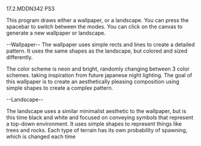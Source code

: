 17.2.MDDN342 PS3

This program draws either a wallpaper, or a landscape.
You can press the spacebar to switch between the modes.
You can click on the canvas to generate a new wallpaper or landscape.

--Wallpaper--
The wallpaper uses simple rects and lines
to create a detailed pattern. It uses the same shapes
as the landscape, but colored and sized differently.

The color scheme is neon and bright, randomly changing between 3 color schemes.
taking inspiration from future japanese night lighting. The goal of this wallpaper
is to create an aesthetically pleasing composition using simple shapes to create
a complex pattern.

--Landscape--

The landscape uses a similar minimalist aesthetic to the wallpaper, but is this time
black and white and focused on conveying symbols that represent a top-down environment.
It uses simple shapes to represent things like trees and rocks. Each type of terrain
has its own probability of spawning, which is changed each time 
